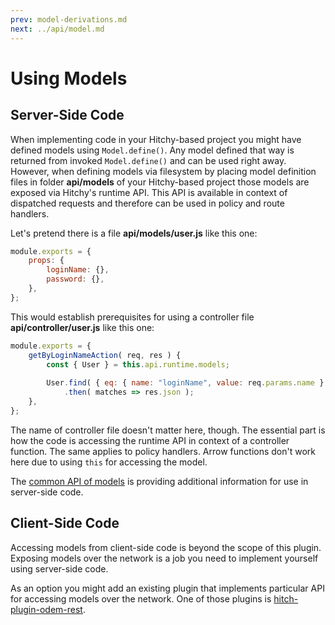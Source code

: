 ```yaml
---
prev: model-derivations.md
next: ../api/model.md
---
```


# Using Models

## Server-Side Code

When implementing code in your Hitchy-based project you might have defined models using `Model.define()`. Any model defined that way is returned from invoked `Model.define()` and can be used right away. However, when defining models via filesystem by placing model definition files in folder **api/models** of your Hitchy-based project those models are exposed via Hitchy's runtime API. This API is available in context of dispatched requests and therefore can be used in policy and route handlers.

Let's pretend there is a file **api/models/user.js** like this one:

```javascript
module.exports = {
	props: {
		loginName: {},
		password: {},
	},
};
```  

This would establish prerequisites for using a controller file **api/controller/user.js** like this one:

```javascript
module.exports = {
	getByLoginNameAction( req, res ) {
		const { User } = this.api.runtime.models;
		
		User.find( { eq: { name: "loginName", value: req.params.name } } )
			.then( matches => res.json );
	},
};
```  

The name of controller file doesn't matter here, though. The essential part is how the code is accessing the runtime API in context of a controller function. The same applies to policy handlers. Arrow functions don't work here due to using `this` for accessing the model.

The [common API of models](../api/model.md) is providing additional information for use in server-side code.

## Client-Side Code

Accessing models from client-side code is beyond the scope of this plugin. Exposing models over the network is a job you need to implement yourself using server-side code. 

As an option you might add an existing plugin that implements particular API for accessing models over the network. One of those plugins is [hitch-plugin-odem-rest](https://www.npmjs.com/package/hitchy-plugin-odem-rest).

